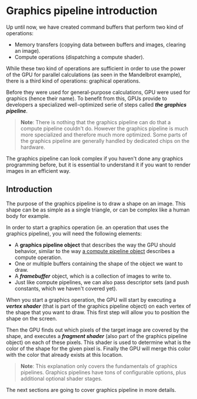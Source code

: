 # Graphics pipeline introduction

Up until now, we have created command buffers that perform two kind of operations:

- Memory transfers (copying data between buffers and images, clearing an image).
- Compute operations (dispatching a compute shader).

While these two kind of operations are sufficient in order to use the power of the GPU for
parallel calculations (as seen in the Mandelbrot example), there is a third kind of
operations: graphical operations.

Before they were used for general-purpose calculations, GPU were used for graphics (hence their
name). To benefit from this, GPUs provide to developers a specialized well-optimized serie of steps
called ***the graphics pipeline***.

> **Note**: There is nothing that the graphics pipeline can do that a compute pipeline couldn't do.
> However the graphics pipeline is much more specialized and therefore much more optimized. Some
> parts of the graphics pipeline are generally handled by dedicated chips on the hardware.

The graphics pipeline can look complex if you haven't done any graphics programming before, but it
is essential to understand it if you want to render images in an efficient way.

## Introduction

The purpose of the graphics pipeline is to draw a shape on an image. This shape can be as simple
as a single triangle, or can be complex like a human body for example.

In order to start a graphics operation (ie. an operation that uses the graphics pipeline), you will
need the following elements:

- A **graphics pipeline object** that describes the way the GPU should behavior, similar to the
  way [a compute pipeline object](/guide/compute-pipeline) describes a compute operation.
- One or multiple buffers containing the shape of the object we want to draw.
- A ***framebuffer*** object, which is a collection of images to write to.
- Just like compute pipelines, we can also pass descriptor sets (and push constants, which we
  haven't covered yet).

When you start a graphics operation, the GPU will start by executing a ***vertex shader*** (that
is part of the graphics pipeline object) on each vertex of the shape that you want to draw. This
first step will allow you to position the shape on the screen.

Then the GPU finds out which pixels of the target image are covered by the shape, and executes a
***fragment shader*** (also part of the graphics pipeline object) on each of these pixels. This
shader is used to determine what is the color of the shape for the given pixel is. Finally the
GPU will merge this color with the color that already exists at this location.

> **Note**: This explanation only covers the fundamentals of graphics pipelines. Graphics pipelines
> have tons of configurable options, plus additional optional shader stages.

The next sections are going to cover graphics pipeline in more details.
